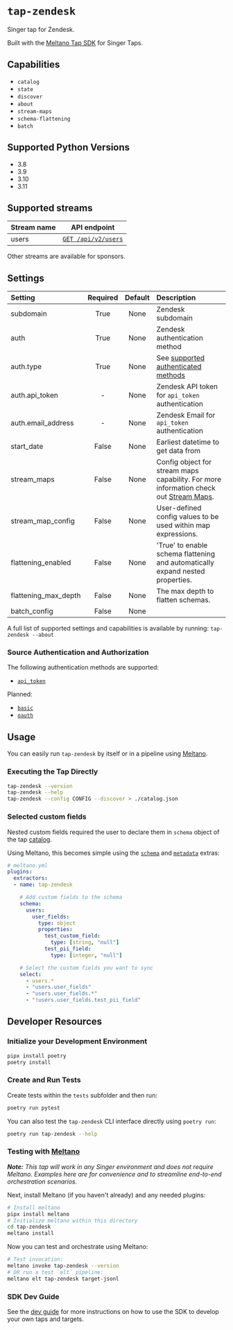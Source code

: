 # `tap-zendesk`

Singer tap for Zendesk.

Built with the [Meltano Tap SDK](https://sdk.meltano.com) for Singer Taps.

## Capabilities

* `catalog`
* `state`
* `discover`
* `about`
* `stream-maps`
* `schema-flattening`
* `batch`

## Supported Python Versions

* 3.8
* 3.9
* 3.10
* 3.11

## Supported streams

| Stream name | API endpoint                          |
| ----------- | ------------------------------------- |
| users       | [`GET /api/v2/users`][api-list-users] |

Other streams are available for sponsors.

## Settings

| Setting              | Required | Default | Description                                                                                                                                 |
| :------------------- | :------: | :-----: | :------------------------------------------------------------------------------------------------------------------------------------------ |
| subdomain            |   True   |  None   | Zendesk subdomain                                                                                                                           |
| auth                 |   True   |  None   | Zendesk authentication method                                                                                                               |
| auth.type            |   True   |  None   | See [supported authenticated methods](#source-authentication-and-authorization)                                                             |
| auth.api_token       |    -     |  None   | Zendesk API token for `api_token` authentication                                                                                            |
| auth.email_address   |    -     |  None   | Zendesk Email for `api_token` authentication                                                                                                |
| start_date           |  False   |  None   | Earliest datetime to get data from                                                                                                          |
| stream_maps          |  False   |  None   | Config object for stream maps capability. For more information check out [Stream Maps](https://sdk.meltano.com/en/latest/stream_maps.html). |
| stream_map_config    |  False   |  None   | User-defined config values to be used within map expressions.                                                                               |
| flattening_enabled   |  False   |  None   | 'True' to enable schema flattening and automatically expand nested properties.                                                              |
| flattening_max_depth |  False   |  None   | The max depth to flatten schemas.                                                                                                           |
| batch_config         |  False   |  None   |                                                                                                                                             |

A full list of supported settings and capabilities is available by running: `tap-zendesk --about`

### Source Authentication and Authorization

The following authentication methods are supported:

* [`api_token`](https://developer.zendesk.com/api-reference/introduction/security-and-auth/#api-token)

Planned:

* [`basic`](https://developer.zendesk.com/api-reference/introduction/security-and-auth/#basic-authentication)
* [`oauth`](https://developer.zendesk.com/api-reference/introduction/security-and-auth/#oauth-access-token)

## Usage

You can easily run `tap-zendesk` by itself or in a pipeline using [Meltano](https://meltano.com/).

### Executing the Tap Directly

```bash
tap-zendesk --version
tap-zendesk --help
tap-zendesk --config CONFIG --discover > ./catalog.json
```

### Selected custom fields

Nested custom fields required the user to declare them in `schema` object of the tap [catalog](https://github.com/singer-io/getting-started/blob/master/docs/DISCOVERY_MODE.md#the-catalog).

Using Meltano, this becomes simple using the [`schema`](https://docs.meltano.com/concepts/plugins#schema-extra) and [`metadata`](https://docs.meltano.com/concepts/plugins/#metadata-extra) extras:

```yaml
# meltano.yml
plugins:
  extractors:
  - name: tap-zendesk

    # Add custom fields to the schema
    schema:
      users:
        user_fields:
          type: object
          properties:
            test_custom_field:
              type: [string, "null"]
            test_pii_field:
              type: [integer, "null"]

    # Select the custom fields you want to sync
    select:
      - users.*
      - "users.user_fields"
      - "users.user_fields.*"
      - "!users.user_fields.test_pii_field"
```

## Developer Resources

### Initialize your Development Environment

```bash
pipx install poetry
poetry install
```

### Create and Run Tests

Create tests within the `tests` subfolder and then run:

```bash
poetry run pytest
```

You can also test the `tap-zendesk` CLI interface directly using `poetry run`:

```bash
poetry run tap-zendesk --help
```

### Testing with [Meltano](https://www.meltano.com)

_**Note:** This tap will work in any Singer environment and does not require Meltano.
Examples here are for convenience and to streamline end-to-end orchestration scenarios._

Next, install Meltano (if you haven't already) and any needed plugins:

```bash
# Install meltano
pipx install meltano
# Initialize meltano within this directory
cd tap-zendesk
meltano install
```

Now you can test and orchestrate using Meltano:

```bash
# Test invocation:
meltano invoke tap-zendesk --version
# OR run a test `elt` pipeline:
meltano elt tap-zendesk target-jsonl
```

### SDK Dev Guide

See the [dev guide](https://sdk.meltano.com/en/latest/dev_guide.html) for more instructions on how to use the SDK to
develop your own taps and targets.

[api-list-users]: https://developer.zendesk.com/api-reference/ticketing/users/users/#list-users
